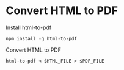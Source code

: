 # Convert HTML to PDF
Install html-to-pdf
```console
npm install -g html-to-pdf
```
Convert HTML to PDF
```console
html-to-pdf < $HTML_FILE > $PDF_FILE
```
